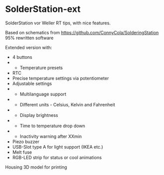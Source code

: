 # SolderStation-ext
SolderStation vor Weller RT tips, with nice features.

Based on schematics from https://github.com/ConnyCola/SolderingStation
95% rewritten software

Extended version with:
- 4 buttons
- - Temperature presets
- RTC
- Precise temperature settings via potentiometer
- Adjustable settings
- - Multilanguage support
- - Different units - Celsius, Kelvin and Fahrenheit
- - Display brightness
- - Time to temperature drop down
- - Inactivity warning after XXmin 
- Piezo buzzer
- USB-Slot type A for light support (IKEA etc.)
- Melt fuse
- RGB-LED strip for status or cool animations

Housing 3D model for printing

